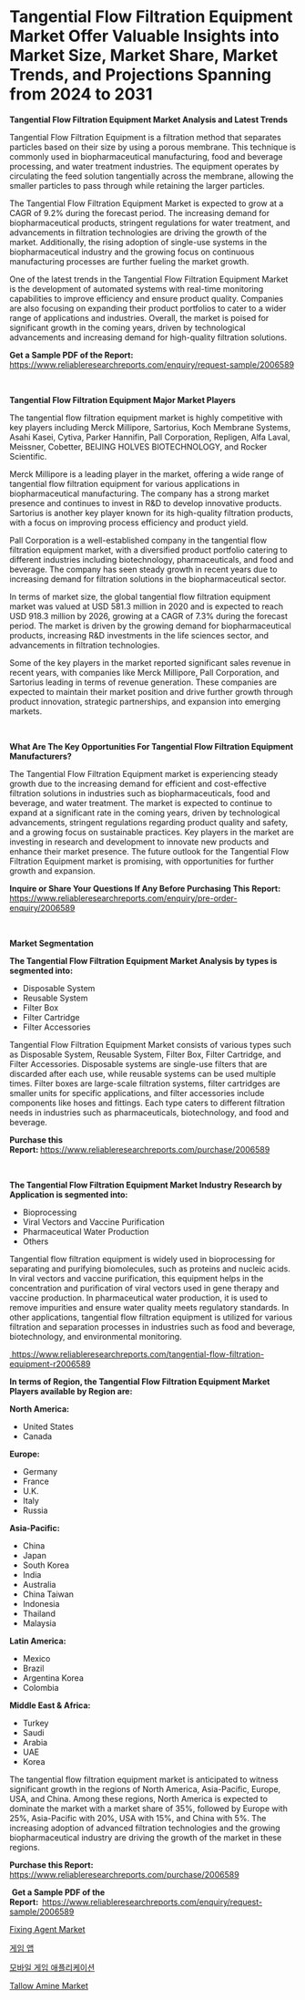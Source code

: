 <p><h1>Tangential Flow Filtration Equipment Market Offer Valuable Insights into Market Size, Market Share, Market Trends, and Projections Spanning from 2024 to 2031</h1></p><p><strong>Tangential Flow Filtration Equipment Market Analysis and Latest Trends</strong></p>
<p><p>Tangential Flow Filtration Equipment is a filtration method that separates particles based on their size by using a porous membrane. This technique is commonly used in biopharmaceutical manufacturing, food and beverage processing, and water treatment industries. The equipment operates by circulating the feed solution tangentially across the membrane, allowing the smaller particles to pass through while retaining the larger particles.</p><p>The Tangential Flow Filtration Equipment Market is expected to grow at a CAGR of 9.2% during the forecast period. The increasing demand for biopharmaceutical products, stringent regulations for water treatment, and advancements in filtration technologies are driving the growth of the market. Additionally, the rising adoption of single-use systems in the biopharmaceutical industry and the growing focus on continuous manufacturing processes are further fueling the market growth.</p><p>One of the latest trends in the Tangential Flow Filtration Equipment Market is the development of automated systems with real-time monitoring capabilities to improve efficiency and ensure product quality. Companies are also focusing on expanding their product portfolios to cater to a wider range of applications and industries. Overall, the market is poised for significant growth in the coming years, driven by technological advancements and increasing demand for high-quality filtration solutions.</p></p>
<p><strong>Get a Sample PDF of the Report:&nbsp;</strong> <a href="https://www.reliableresearchreports.com/enquiry/request-sample/2006589">https://www.reliableresearchreports.com/enquiry/request-sample/2006589</a></p>
<p>&nbsp;</p>
<p><strong>Tangential Flow Filtration Equipment Major Market Players</strong></p>
<p><p>The tangential flow filtration equipment market is highly competitive with key players including Merck Millipore, Sartorius, Koch Membrane Systems, Asahi Kasei, Cytiva, Parker Hannifin, Pall Corporation, Repligen, Alfa Laval, Meissner, Cobetter, BEIJING HOLVES BIOTECHNOLOGY, and Rocker Scientific.</p><p>Merck Millipore is a leading player in the market, offering a wide range of tangential flow filtration equipment for various applications in biopharmaceutical manufacturing. The company has a strong market presence and continues to invest in R&D to develop innovative products. Sartorius is another key player known for its high-quality filtration products, with a focus on improving process efficiency and product yield.</p><p>Pall Corporation is a well-established company in the tangential flow filtration equipment market, with a diversified product portfolio catering to different industries including biotechnology, pharmaceuticals, and food and beverage. The company has seen steady growth in recent years due to increasing demand for filtration solutions in the biopharmaceutical sector.</p><p>In terms of market size, the global tangential flow filtration equipment market was valued at USD 581.3 million in 2020 and is expected to reach USD 918.3 million by 2026, growing at a CAGR of 7.3% during the forecast period. The market is driven by the growing demand for biopharmaceutical products, increasing R&D investments in the life sciences sector, and advancements in filtration technologies.</p><p>Some of the key players in the market reported significant sales revenue in recent years, with companies like Merck Millipore, Pall Corporation, and Sartorius leading in terms of revenue generation. These companies are expected to maintain their market position and drive further growth through product innovation, strategic partnerships, and expansion into emerging markets.</p></p>
<p>&nbsp;</p>
<p><strong>What Are The Key Opportunities For Tangential Flow Filtration Equipment Manufacturers?</strong></p>
<p><p>The Tangential Flow Filtration Equipment market is experiencing steady growth due to the increasing demand for efficient and cost-effective filtration solutions in industries such as biopharmaceuticals, food and beverage, and water treatment. The market is expected to continue to expand at a significant rate in the coming years, driven by technological advancements, stringent regulations regarding product quality and safety, and a growing focus on sustainable practices. Key players in the market are investing in research and development to innovate new products and enhance their market presence. The future outlook for the Tangential Flow Filtration Equipment market is promising, with opportunities for further growth and expansion.</p></p>
<p><strong>Inquire or Share Your Questions If Any Before Purchasing This Report:</strong> <a href="https://www.reliableresearchreports.com/enquiry/pre-order-enquiry/2006589">https://www.reliableresearchreports.com/enquiry/pre-order-enquiry/2006589</a></p>
<p>&nbsp;</p>
<p><strong>Market Segmentation</strong></p>
<p><strong>The Tangential Flow Filtration Equipment Market Analysis by types is segmented into:</strong></p>
<p><ul><li>Disposable System</li><li>Reusable System</li><li>Filter Box</li><li>Filter Cartridge</li><li>Filter Accessories</li></ul></p>
<p><p>Tangential Flow Filtration Equipment Market consists of various types such as Disposable System, Reusable System, Filter Box, Filter Cartridge, and Filter Accessories. Disposable systems are single-use filters that are discarded after each use, while reusable systems can be used multiple times. Filter boxes are large-scale filtration systems, filter cartridges are smaller units for specific applications, and filter accessories include components like hoses and fittings. Each type caters to different filtration needs in industries such as pharmaceuticals, biotechnology, and food and beverage.</p></p>
<p><strong>Purchase this Report:&nbsp;</strong><a href="https://www.reliableresearchreports.com/purchase/2006589">https://www.reliableresearchreports.com/purchase/2006589</a></p>
<p>&nbsp;</p>
<p><strong>The Tangential Flow Filtration Equipment Market Industry Research by Application is segmented into:</strong></p>
<p><ul><li>Bioprocessing</li><li>Viral Vectors and Vaccine Purification</li><li>Pharmaceutical Water Production</li><li>Others</li></ul></p>
<p><p>Tangential flow filtration equipment is widely used in bioprocessing for separating and purifying biomolecules, such as proteins and nucleic acids. In viral vectors and vaccine purification, this equipment helps in the concentration and purification of viral vectors used in gene therapy and vaccine production. In pharmaceutical water production, it is used to remove impurities and ensure water quality meets regulatory standards. In other applications, tangential flow filtration equipment is utilized for various filtration and separation processes in industries such as food and beverage, biotechnology, and environmental monitoring.</p></p>
<p><a href="https://www.reliableresearchreports.com/tangential-flow-filtration-equipment-r2006589">&nbsp;https://www.reliableresearchreports.com/tangential-flow-filtration-equipment-r2006589</a></p>
<p><strong>In terms of Region, the Tangential Flow Filtration Equipment Market Players available by Region are:</strong></p>
<p>
    <p> <strong> North America: </strong>
        <ul>
            <li>United States</li>
            <li>Canada</li>
        </ul>
        </p> 
    <p> <strong> Europe: </strong>
        <ul>
            <li>Germany</li>
            <li>France</li>
            <li>U.K.</li>
            <li>Italy</li>
            <li>Russia</li>
        </ul>
        </p> 
    <p> <strong> Asia-Pacific: </strong>
        <ul>
            <li>China</li>
            <li>Japan</li>
            <li>South Korea</li>
            <li>India</li>
            <li>Australia</li>
            <li>China Taiwan</li>
            <li>Indonesia</li>
            <li>Thailand</li>
            <li>Malaysia</li>
        </ul>
        </p> 
    <p> <strong> Latin America: </strong>
        <ul>
            <li>Mexico</li>
            <li>Brazil</li>
            <li>Argentina Korea</li>
            <li>Colombia</li>
        </ul>
        </p> 
    <p> <strong> Middle East & Africa: </strong>
        <ul>
            <li>Turkey</li>
            <li>Saudi</li>
            <li>Arabia</li>
            <li>UAE</li>
            <li>Korea</li>
        </ul>
    </p>
    </p>
<p><p>The tangential flow filtration equipment market is anticipated to witness significant growth in the regions of North America, Asia-Pacific, Europe, USA, and China. Among these regions, North America is expected to dominate the market with a market share of 35%, followed by Europe with 25%, Asia-Pacific with 20%, USA with 15%, and China with 5%. The increasing adoption of advanced filtration technologies and the growing biopharmaceutical industry are driving the growth of the market in these regions.</p></p>
<p><strong>Purchase this Report: </strong><a href="https://www.reliableresearchreports.com/purchase/2006589">https://www.reliableresearchreports.com/purchase/2006589</a></p>
<p>&nbsp;<strong>Get a Sample PDF of the Report:&nbsp;&nbsp;</strong><a href="https://www.reliableresearchreports.com/enquiry/request-sample/2006589">https://www.reliableresearchreports.com/enquiry/request-sample/2006589</a></p>
<p><strong></strong></p>
<p><p><a href="https://issuu.com/reportprime-2/docs/fixing-agent-market-size-2030.pptx">Fixing Agent Market</a></p><p><a href="https://github.com/hzumrdvas204296/Market-Research-Report-List-1/blob/main/794117531547.md">게임 앱</a></p><p><a href="https://github.com/PhilToryphy7876567/Market-Research-Report-List-1/blob/main/784987531548.md">모바일 게임 애플리케이션</a></p><p><a href="https://issuu.com/reportprime-2/docs/tallow-amine-market-size-2030.pptx">Tallow Amine Market</a></p></p>